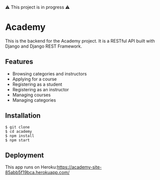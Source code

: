⚠️ This project is in progress ⚠️

# Academy

This is the backend for the Academy project. It is a RESTful API built with Django and Django REST Framework.


## Features
- Browsing categories and instructors
- Applying for a course
- Registering as a student
- Registering as an instructor
- Managing courses
- Managing categories

## Installation
```shell
$ git clone
$ cd academy
$ npm install
$ npm start
```

## Deployment
This app runs on Heroku:https://academy-site-85abb5f19bca.herokuapp.com/
